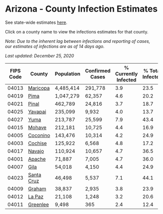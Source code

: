 # Arizona - County Infection Estimates

See state-wide estimates [here](/infections/us-az).

Click on a county name to view the infections estimates for that county.

*Note: Due to the inherent lag between infections and reporting of cases, our estimates of infections are as of 14 days ago.*

*Last updated: December 25, 2020*

|   FIPS Code |                   County |   Population |   Confirmed Cases |   % Currently Infected |   % Total Infected |
|-------------|--------------------------|--------------|-------------------|------------------------|--------------------|
|       04013 |     [Maricopa](maricopa) |    4,485,414 |           291,778 |                    3.9 |               23.5 |
|       04019 |             [Pima](pima) |    1,047,279 |            62,357 |                    4.6 |               20.2 |
|       04021 |           [Pinal](pinal) |      462,789 |            24,816 |                    3.7 |               18.7 |
|       04025 |       [Yavapai](yavapai) |      235,099 |             9,932 |                    4.0 |               13.7 |
|       04027 |             [Yuma](yuma) |      213,787 |            25,599 |                    7.9 |               43.4 |
|       04015 |         [Mohave](mohave) |      212,181 |            10,725 |                    4.4 |               16.9 |
|       04005 |     [Coconino](coconino) |      143,476 |            10,314 |                    4.2 |               24.9 |
|       04003 |       [Cochise](cochise) |      125,922 |             6,568 |                    4.8 |               17.2 |
|       04017 |         [Navajo](navajo) |      110,924 |            10,657 |                    4.7 |               36.5 |
|       04001 |         [Apache](apache) |       71,887 |             7,005 |                    4.7 |               36.0 |
|       04007 |             [Gila](gila) |       54,018 |             4,150 |                    4.4 |               24.9 |
|       04023 | [Santa Cruz](santa-cruz) |       46,498 |             5,537 |                    7.1 |               44.1 |
|       04009 |         [Graham](graham) |       38,837 |             2,935 |                    3.8 |               23.9 |
|       04012 |         [La Paz](la-paz) |       21,108 |             1,248 |                    3.2 |               20.6 |
|       04011 |     [Greenlee](greenlee) |        9,498 |               365 |                    2.4 |               12.4 |